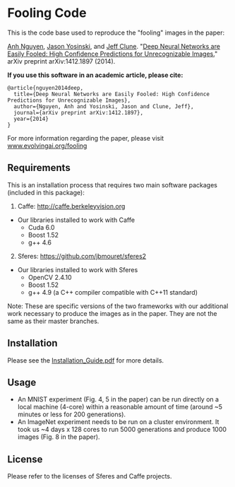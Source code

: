 # Fooling Code

This is the code base used to reproduce the "fooling" images in the paper:

[Anh Nguyen](http://anhnguyen.me), [Jason Yosinski](http://yosinski.com/), and [Jeff Clune](http://jeffclune.com). "[Deep Neural Networks are Easily Fooled: High Confidence Predictions for Unrecognizable Images.](http://arxiv.org/abs/1412.1897)" arXiv preprint arXiv:1412.1897 (2014).

**If you use this software in an academic article, please cite:**

    @article{nguyen2014deep,
      title={Deep Neural Networks are Easily Fooled: High Confidence Predictions for Unrecognizable Images},
      author={Nguyen, Anh and Yosinski, Jason and Clune, Jeff},
      journal={arXiv preprint arXiv:1412.1897},
      year={2014}
    }

For more information regarding the paper, please visit www.evolvingai.org/fooling

## Requirements
This is an installation process that requires two main software packages (included in this package):

1. Caffe: http://caffe.berkeleyvision.org
  * Our libraries installed to work with Caffe
    * Cuda 6.0
    * Boost 1.52
    * g++ 4.6
2. Sferes: https://github.com/jbmouret/sferes2
  * Our libraries installed to work with Sferes
    * OpenCV 2.4.10
    * Boost 1.52
    * g++ 4.9 (a C++ compiler compatible with C++11 standard)

Note: These are specific versions of the two frameworks with our additional work necessary to produce the images as in the paper. They are not the same as their master branches.

## Installation

Please see the [Installation_Guide.pdf](https://github.com/Evolving-AI-Lab/fooling/blob/master/Installation_Guide.pdf) for more details.

## Usage

* An MNIST experiment (Fig. 4, 5 in the paper) can be run directly on a local machine (4-core) within a reasonable amount of time (around ~5 minutes or less for 200 generations).
* An ImageNet experiment needs to be run on a cluster environment. It took us ~4 days x 128 cores to run 5000 generations and produce 1000 images (Fig. 8 in the paper).

## License

Please refer to the licenses of Sferes and Caffe projects.
